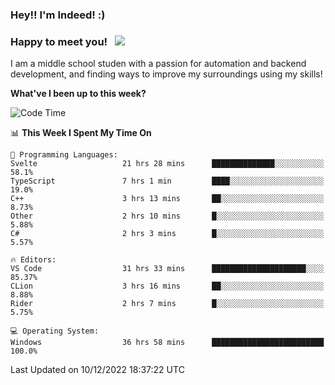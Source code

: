 ### Hey!! I'm Indeed! :) 

### Happy to meet you! &nbsp; ![](https://visitor-badge.glitch.me/badge?page_id=Indeedornot.Indeedornot)

I am a middle school studen with a passion for automation and backend development, and finding ways to improve my surroundings using my skills!

**What've I been up to this week?** 

<!--START_SECTION:waka-->
![Code Time](http://img.shields.io/badge/Code%20Time-731%20hrs%2037%20mins-blue)

📊 **This Week I Spent My Time On** 

```text
💬 Programming Languages: 
Svelte                   21 hrs 28 mins      ██████████████░░░░░░░░░░░   58.1% 
TypeScript               7 hrs 1 min         ████░░░░░░░░░░░░░░░░░░░░░   19.0% 
C++                      3 hrs 13 mins       ██░░░░░░░░░░░░░░░░░░░░░░░   8.73% 
Other                    2 hrs 10 mins       █░░░░░░░░░░░░░░░░░░░░░░░░   5.88% 
C#                       2 hrs 3 mins        █░░░░░░░░░░░░░░░░░░░░░░░░   5.57%

🔥 Editors: 
VS Code                  31 hrs 33 mins      █████████████████████░░░░   85.37% 
CLion                    3 hrs 16 mins       ██░░░░░░░░░░░░░░░░░░░░░░░   8.88% 
Rider                    2 hrs 7 mins        █░░░░░░░░░░░░░░░░░░░░░░░░   5.75%

💻 Operating System: 
Windows                  36 hrs 58 mins      █████████████████████████   100.0%

```


 Last Updated on 10/12/2022 18:37:22 UTC
<!--END_SECTION:waka-->
